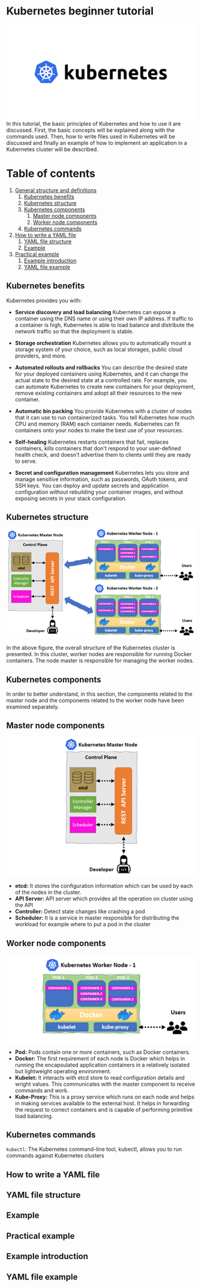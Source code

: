 # Kubernetes beginner tutorial
![Kubernetes](first-pic.png "Kubernetes")
In this tutorial, the basic principles of Kubernetes and how to use it are discussed. First, the basic concepts will be explained along with the commands used. Then, how to write files used in Kubernetes will be discussed and finally an example of how to implement an application in a Kubernetes cluster will be described.




# Table of contents
1. [General structure and definitions](#general-structure)
   1. [Kubernetes benefits](#kubernetes-benefits)
   2. [Kubernetes structure](#kubernetes-structure)
   3. [Kubernetes components](#kubernetes-components)
      1. [Master node components](#master-node-component)
      2. [Worker node components](#worker-node-component)
   4. [Kubernetes commands](#kubernetes-commands)
2. [How to write a YAML file](#how-to-write-a-yaml-file)
    1. [YAML file structure](#YAML-file-structure)
    2. [Example](#YAML-example)
3. [Practical example](#practical-example)
    1. [Example introduction](#example-introduction)
    2. [YAML file example](#YAML-file-example)





## Kubernetes benefits <div id='kubernetes-benefits'/>
Kubernetes provides you with:

- __Service discovery and load balancing__ Kubernetes can expose a container using the DNS name or using their own IP address. If traffic to a container is high, Kubernetes is able to load balance and distribute the network traffic so that the deployment is stable.


- __Storage orchestration__ Kubernetes allows you to automatically mount a storage system of your choice, such as local storages, public cloud providers, and more.


- __Automated rollouts and rollbacks__ You can describe the desired state for your deployed containers using Kubernetes, and it can change the actual state to the desired state at a controlled rate. For example, you can automate Kubernetes to create new containers for your deployment, remove existing containers and adopt all their resources to the new container.


- __Automatic bin packing__ You provide Kubernetes with a cluster of nodes that it can use to run containerized tasks. You tell Kubernetes how much CPU and memory (RAM) each container needs. Kubernetes can fit containers onto your nodes to make the best use of your resources.


- __Self-healing__ Kubernetes restarts containers that fail, replaces containers, kills containers that don't respond to your user-defined health check, and doesn't advertise them to clients until they are ready to serve.


- __Secret and configuration management__ Kubernetes lets you store and manage sensitive information, such as passwords, OAuth tokens, and SSH keys. You can deploy and update secrets and application configuration without rebuilding your container images, and without exposing secrets in your stack configuration.








## Kubernetes structure <div id='kubernetes-structure'/>

![General structure](second-pic.png "General structure")            

In the above figure, the overall structure of the Kubernetes cluster is presented. In this cluster, worker nodes are responsible for running Docker containers. The node master is responsible for managing the worker nodes.








## Kubernetes components <div id='kubernetes-components'/>
In order to better understand, in this section, the components related to the master node and the components related to the worker node have been examined separately.



## Master node components <div id='master-node-component'/>
![Master node component](third-pic.png "Master node component")  

- __etcd:__ It stores the configuration information which can be used by each of the nodes in the cluster.
- __API Server:__ API server which provides all the operation on cluster using the API
- __Controller:__ Detect state changes like crashing a pod
- __Scheduler:__ It is a service in master responsible for distributing the workload for example where to put a pod in the cluster




## Worker node components <div id='worker-node-component'/>
![Worker node component](forth-pic.png "Worker node component") 

- __Pod:__ Pods contain one or more containers, such as Docker containers.
- __Docker:__ The first requirement of each node is Docker which helps in running the encapsulated application containers in a relatively isolated but lightweight operating environment.
- __Kubelet:__ It interacts with etcd store to read configuration details and wright values. This communicates with the master component to receive commands and work. 
- __Kube-Proxy:__ This is a proxy service which runs on each node and helps in making services available to the external host. It helps in forwarding the request to correct containers and is capable of performing primitive load balancing.






## Kubernetes commands <div id='kubernetes-commands'/>

```kubectl```: The Kubernetes command-line tool, kubectl, allows you to run commands against Kubernetes clusters







## How to write a YAML file <div id='how-to-write-a-yaml-file'/>









## YAML file structure <div id='YAML-file-structure'/>









## Example <div id='YAML-example'/>










## Practical example <div id='practical-example'/>










## Example introduction <div id='example-introduction'/>










## YAML file example <div id='YAML-file-example'/>